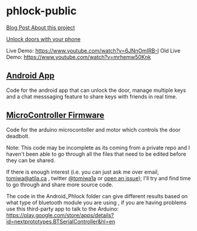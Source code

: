 # phlock-public

[Blog Post About this project](http://blog.tomiwa.ca/phlock-my-hardware-startup-that-disappeared
)

[Unlock doors with your phone](http://phlock.ca/)


Live Demo: https://www.youtube.com/watch?v=6JNnOmIRB-I
Old Live Demo: https://www.youtube.com/watch?v=mrhemw50Knk

## [Android App](https://github.com/ademidun/phlock-public/tree/master/Android_Phlock/Phlock) 

Code for the android app that can unlock the door, manage multiple keys and a chat messsaging feature to share keys with friends in real time.

## [MicroController Firmware](https://github.com/ademidun/phlock-public/tree/master/Arduino_Phlock)

Code for the arduino microcontoller and motor which controls the door deadbolt.

Note: This code may be incomplete as its coming from a private repo and I haven't been able to go through all the files that need to be edited before they can be shared. 

If there is enough interest (i.e. you can just ask me over email, tomiwa@atila.ca , twitter [@tomiwa1a](https://twitter.com/tomiwa1a) or [open an issue](https://github.com/ademidun/phlock-public/issues)); I'll try and find time to go through and share more source code.


The code in the Android_Phlock folder can give different results based on what type of bluetooth module you are using , 
if you are having problems use this third-party app to talk to the Arduino: 
https://play.google.com/store/apps/details?id=nextprototypes.BTSerialController&hl=en


